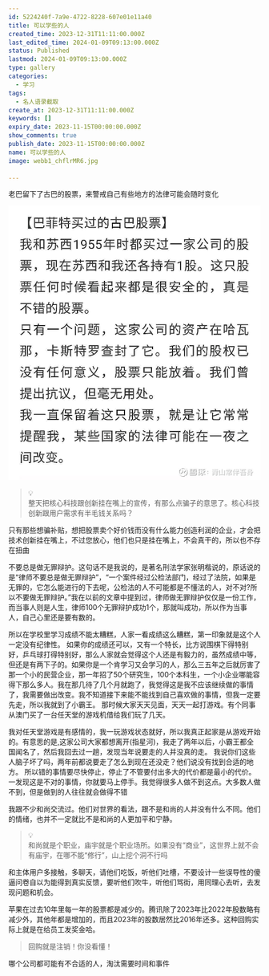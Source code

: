 ```yaml
---
id: 5224240f-7a9e-4722-8228-607e01e11a40
title: 可以学些的人
created_time: 2023-12-31T11:11:00.000Z
last_edited_time: 2024-01-09T09:13:00.000Z
status: Published
lastmod: 2024-01-09T09:13:00.000Z
type: gallery
categories:
  - 学习
tags:
  - 名人语录截取
create_at: 2023-12-31T11:11:00.000Z
keywords: []
expiry_date: 2023-11-15T00:00:00.000Z
show_comments: true
publish_date: 2023-11-15T00:00:00.000Z
name: 可以学些的人
image: webb1_chflrMR6.jpg

---
```


老巴留下了古巴的股票，来警戒自己有些地方的法律可能会随时变化

![](bafeite_gufW7uHn.jpg)

> 💡\
> 整天把核心科技跟创新挂在嘴上的宣传，有那么点骗子的意思了。核心科技创新跟用户需求有半毛钱关系吗？

只有那些想骗补贴，想把股票卖个好价钱而没有什么能力创造利润的企业，才会把技术创新挂在嘴上，不过您放心，他们也只是挂在嘴上，不会真干的，所以也不存在扭曲

不要总是做无罪辩护。这句话不是我说的，是著名刑法学家张明楷说的，原话说的是“律师不要总是做无罪辩护”，“一个案件经过公检法部门，经过了法院，如果是无罪的，它怎么能进行的下去呢，公检法的人不可能都是不懂法的人，对不对?所以不要做无罪辩护。”我在以前的文章中提到过，律师做无罪辩护仅仅是一份工作，而当事人则是人生，律师100个无罪辩护成功1个，那就叫成功，所以作为当事人，自己心里还是要有数的。

所以在学校里学习成绩不能太糟糕，人家一看成绩这么糟糕，第一印象就是这个人一定没有纪律性。
如果你的成绩还可以，又有一个特长，比方说围棋下得特别好，乒乓球打得特别好，那么人家就会觉得这个人还是有毅力的，虽然成绩中等，但还是有两下子的。如果你是一个肯学习又会学习的人，那么三五年之后就厉害了
那一个小的民营企业，那一年招了50个研究生，100个本科生，一个小企业哪能容得下那么多人。我在那几待了几个月就跑了，我觉得这是我不应该继续做的事情了，我需要做出改变。我不知道接下来能不能找到自己喜欢做的事情，但我一定要先走，所以我就到了小霸王。
那时候大家天天见面，天天一起打游戏。有个同事从澳门买了一台任天堂的游戏机借给我们玩了几天。

我对任天堂游戏是有感情的，我一玩游戏状态就好，所以我真正起家是从游戏开始的。有意思的是,这家公司大家都想离开(指星河)，我走了两年以后，小霸王都全国闻名了，然后我回去过一趟，发现当年说要走的人并没真的走。
我说你们这些人脑子坏了吗，两年前都说要走了怎么到现在还没走？他们说没有找到合适的地方。
所以错的事情要尽快停止，停止了不管要付出多大的代价都是最小的代价。
一发现这是不对的事情，你就要马上停手。我觉得很多人做不到这点。大多数人做不到，但是做到的人往往就会做得不错

我跟不少和尚交流过。他们对世界的看法，跟不是和尚的人并没有什么不同。他们的情绪，也并不一定就比不是和尚的人更加平和宁静。

> 💡\
> 和尚就是个职业，庙宇就是个职业场所。如果没有“商业”，这世界上就不会有庙宇，在哪不能“修行”，山上挖个洞不行吗

和主体用户多接触，多聊天，请他们吃饭，听他们吐槽，不要设计一些误导性的傻逼问卷自以为能得到真实反馈，要听他们吹牛，听他们骂街，用同理心去听，去发现问题和机会。

苹果在过去10年里每一年的股票都是减少的。腾讯除了2023年比2022年股数略有减少外，其他年都是增加的，而且2023年的股数居然比2016年还多。这种回购实际上就是在给员工发奖金哈。

> 回购就是注销！你没看懂！

哪个公司都可能有不合适的人，淘汰需要时间和事件
